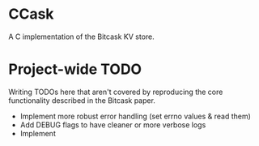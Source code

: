 # CCask

A C implementation of the Bitcask KV store.

# Project-wide TODO

Writing TODOs here that aren't covered by reproducing the core functionality described in the Bitcask paper.

* Implement more robust error handling (set errno values & read them)
* Add DEBUG flags to have cleaner or more verbose logs
* Implement

